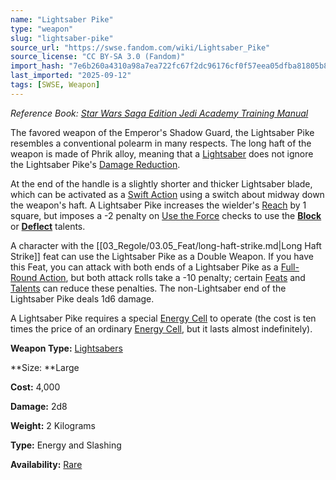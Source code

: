 ```yaml
---
name: "Lightsaber Pike"
type: "weapon"
slug: "lightsaber-pike"
source_url: "https://swse.fandom.com/wiki/Lightsaber_Pike"
source_license: "CC BY-SA 3.0 (Fandom)"
import_hash: "7e6b260a4310a98a7ea722fc67f2dc96176cf0f57eea05dfba81805b83902a54"
last_imported: "2025-09-12"
tags: [SWSE, Weapon]
---
```

*Reference Book: [Star Wars Saga Edition Jedi Academy Training Manual](https://swse.fandom.com/wiki/Star_Wars_Saga_Edition_Jedi_Academy_Training_Manual)*

The favored weapon of the Emperor's Shadow Guard, the Lightsaber Pike resembles a conventional polearm in many respects. The long haft of the weapon is made of Phrik alloy, meaning that a [Lightsaber](https://swse.fandom.com/wiki/Lightsaber) does not ignore the Lightsaber Pike's [Damage Reduction](https://swse.fandom.com/wiki/Damage_Reduction).

At the end of the handle is a slightly shorter and thicker Lightsaber blade, which can be activated as a [Swift Action](https://swse.fandom.com/wiki/Swift_Action) using a switch about midway down the weapon's haft. A Lightsaber Pike increases the wielder's [Reach](https://swse.fandom.com/wiki/Reach) by 1 square, but imposes a -2 penalty on [Use the Force](https://swse.fandom.com/wiki/Use_the_Force) checks to use the **[Block](https://swse.fandom.com/wiki/Block)** or **[Deflect](https://swse.fandom.com/wiki/Deflect)** talents.

A character with the [[03_Regole/03.05_Feat/long-haft-strike.md|Long Haft Strike]] feat can use the Lightsaber Pike as a Double Weapon. If you have this Feat, you can attack with both ends of a Lightsaber Pike as a [Full-Round Action](https://swse.fandom.com/wiki/Full-Round_Action), but both attack rolls take a -10 penalty; certain [Feats](https://swse.fandom.com/wiki/Feats) and [Talents](https://swse.fandom.com/wiki/Talents) can reduce these penalties. The non-Lightsaber end of the Lightsaber Pike deals 1d6 damage.

A Lightsaber Pike requires a special [Energy Cell](https://swse.fandom.com/wiki/Energy_Cell) to operate (the cost is ten times the price of an ordinary [Energy Cell](https://swse.fandom.com/wiki/Energy_Cell), but it lasts almost indefinitely).

**Weapon Type:** [Lightsabers](https://swse.fandom.com/wiki/Lightsabers)

**Size: **Large

**Cost:** 4,000

**Damage:** 2d8

**Weight:** 2 Kilograms

**Type:** Energy and Slashing

**Availability:** [Rare](https://swse.fandom.com/wiki/Rare)